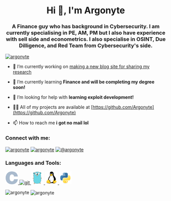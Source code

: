 <h1 align="center">Hi 👋, I'm Argonyte</h1>
<h3 align="center">A Finance guy who has background in Cybersecurity. I am currently specialising in PE, AM, PM but I also have experience with sell side and econometrics. I also specialise in OSINT, Due Dilligence, and Red Team from Cybersecurity's side. </h3>

<p align="left"> <a href="https://github.com/ryo-ma/github-profile-trophy"><img src="https://github-profile-trophy.vercel.app/?username=argonyte" alt="argonyte" /></a> </p>

- 🔭 I’m currently working on [making a new blog site for sharing my research](https://argonyte.github.io)

- 🌱 I’m currently learning **Finance and will be completing my degree soon!**

- 🤝 I’m looking for help with **learning exploit development!**

- 👨‍💻 All of my projects are available at [https://github.com/Argonyte](https://github.com/Argonyte)

- 📫 How to reach me **i got no mail lol**

<h3 align="left">Connect with me:</h3>
<p align="left">
<a href="https://dev.to/argonyte" target="blank"><img align="center" src="https://raw.githubusercontent.com/rahuldkjain/github-profile-readme-generator/master/src/images/icons/Social/devto.svg" alt="argonyte" height="30" width="40" /></a>
<a href="https://twitter.com/argonyte" target="blank"><img align="center" src="https://raw.githubusercontent.com/rahuldkjain/github-profile-readme-generator/master/src/images/icons/Social/twitter.svg" alt="argonyte" height="30" width="40" /></a>
<a href="https://medium.com/@argonyte.cybersec" target="blank"><img align="center" src="https://raw.githubusercontent.com/rahuldkjain/github-profile-readme-generator/master/src/images/icons/Social/medium.svg" alt="@argonyte" height="30" width="40" /></a>
</p>

<h3 align="left">Languages and Tools:</h3>
<p align="left"> <a href="https://www.cprogramming.com/" target="_blank" rel="noreferrer"> <img src="https://raw.githubusercontent.com/devicons/devicon/master/icons/c/c-original.svg" alt="c" width="40" height="40"/> </a> <a href="https://git-scm.com/" target="_blank" rel="noreferrer"> <img src="https://www.vectorlogo.zone/logos/git-scm/git-scm-icon.svg" alt="git" width="40" height="40"/> </a> <a href="https://golang.org" target="_blank" rel="noreferrer"> <img src="https://raw.githubusercontent.com/devicons/devicon/master/icons/go/go-original.svg" alt="go" width="40" height="40"/> </a> <a href="https://www.linux.org/" target="_blank" rel="noreferrer"> <img src="https://raw.githubusercontent.com/devicons/devicon/master/icons/linux/linux-original.svg" alt="linux" width="40" height="40"/> </a> <a href="https://www.python.org" target="_blank" rel="noreferrer"> <img src="https://raw.githubusercontent.com/devicons/devicon/master/icons/python/python-original.svg" alt="python" width="40" height="40"/> </a> </p>

<p><img align="left" src="https://github-readme-stats.vercel.app/api/top-langs?username=argonyte&show_icons=true&locale=en&layout=compact" alt="argonyte" /></p>

<p>&nbsp;<img align="center" src="https://github-readme-stats.vercel.app/api?username=argonyte&show_icons=true&locale=en" alt="argonyte" /></p>

